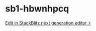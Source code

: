 # sb1-hbwnhpcq

[Edit in StackBlitz next generation editor ⚡️](https://stackblitz.com/~/github.com/KJH9221/sb1-hbwnhpcq)
